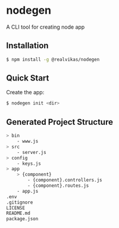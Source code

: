 # nodegen

A CLI tool for creating node app

## Installation

```sh
$ npm install -g @realvikas/nodegen
```

## Quick Start

Create the app:

```bash
$ nodegen init <dir>
```

## Generated Project Structure

```bash
> bin
    - www.js
> src
    - server.js
> config
    - keys.js
> app
    > {component}
        - {component}.controllers.js
        - {component}.routes.js
    - app.js
.env
.gitignore
LICENSE
README.md
package.json
```
